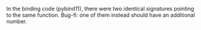 In the binding code (pybind11), there were two identical signatures pointing to the same function. Bug-fi: one of them instead should have an additional number.